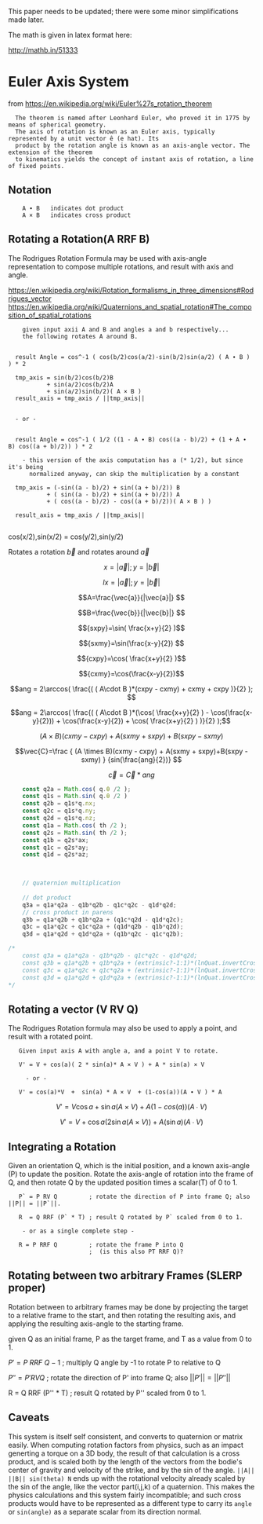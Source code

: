


This paper needs to be updated; there were some minor simplifications made later.

The math is given in latex format here:

http://mathb.in/51333

# Euler Axis System

from https://en.wikipedia.org/wiki/Euler%27s_rotation_theorem

```
  The theorem is named after Leonhard Euler, who proved it in 1775 by means of spherical geometry. 
  The axis of rotation is known as an Euler axis, typically represented by a unit vector ê (e hat). Its 
  product by the rotation angle is known as an axis-angle vector. The extension of the theorem 
  to kinematics yields the concept of instant axis of rotation, a line of fixed points.
```

## Notation

```
    A ∙ B   indicates dot product
    A × B   indicates cross product
```

## Rotating a Rotation(A RRF B)

The Rodrigues Rotation Formula may be used with axis-angle representation to compose multiple rotations, 
and result with axis and angle.

https://en.wikipedia.org/wiki/Rotation_formalisms_in_three_dimensions#Rodrigues_vector
https://en.wikipedia.org/wiki/Quaternions_and_spatial_rotation#The_composition_of_spatial_rotations

```
	given input axii A and B and angles a and b respectively...
	the following rotates A around B.


  result Angle = cos^-1 ( cos(b/2)cos(a/2)-sin(b/2)sin(a/2) ( A ∙ B ) ) * 2
  
  tmp_axis = sin(b/2)cos(b/2)B 
           + sin(a/2)cos(b/2)A 
           + sin(a/2)sin(b/2)( A × B )
  result_axis = tmp_axis / ||tmp_axis||
  
  
  - or -


  result Angle = cos^-1 ( 1/2 ((1 - A ∙ B) cos((a - b)/2) + (1 + A ∙ B) cos((a + b)/2)) ) * 2
  
    - this version of the axis computation has a (* 1/2), but since it's being 
      normalized anyway, can skip the multiplication by a constant
      
  tmp_axis = (-sin((a - b)/2) + sin((a + b)/2)) B 
           + ( sin((a - b)/2) + sin((a + b)/2)) A 
           + ( cos((a - b)/2) - cos((a + b)/2))( A × B ) )
  
  result_axis = tmp_axis / ||tmp_axis||
  
```

cos(x/2),sin(x/2) = cos(y/2),sin(y/2)

Rotates a rotation $\vec{b}$ and rotates around $\vec{a}$ 

$$x=|\vec{a}|; y=|\vec{b}|$$

$${l} x=|\vec{a}|; y=|\vec{b}|$$

$$A=\frac{\vec{a}}{|\vec{a}|} $$

$$B=\frac{\vec{b}}{|\vec{b}|} $$ 

$${sxpy}=\sin( \frac{x+y}{2} )$$

$${sxmy}=\sin(\frac{x-y}{2}) $$

$${cxpy}=\cos( \frac{x+y}{2} )$$

$${cxmy}=\cos(\frac{x-y}{2})$$

$$ang = 2\arccos( \frac{( ( A\cdot B )*(cxpy - cxmy) + cxmy + cxpy )}{2} ); $$

$$ang = 2\arccos( \frac{( ( A\cdot B )*(\cos( \frac{x+y}{2} ) - \cos(\frac{x-y}{2})) + \cos(\frac{x-y}{2}) + \cos( \frac{x+y}{2} ) )}{2} );$$
   
$$(A \times B)(cxmy - cxpy) + A(sxmy + sxpy)+B(sxpy - sxmy)  $$

$$\vec{C}=\frac { (A \times B)(cxmy - cxpy) + A(sxmy + sxpy)+B(sxpy - sxmy) } {sin(\frac{ang}{2})} $$

$$\vec{c} = \vec{C}*ang$$


```js
    const q2a = Math.cos( q.θ /2 );
    const q1s = Math.sin( q.θ /2 )
    const q2b = q1s*q.nx;
    const q2c = q1s*q.ny;
    const q2d = q1s*q.nz;
    const q1a = Math.cos( th /2 );
    const q2s = Math.sin( th /2 );
    const q1b = q2s*ax;
    const q1c = q2s*ay;
    const q1d = q2s*az;

  

    // quaternion multiplication
    
    // dot product
    q3a = q1a*q2a - q1b*q2b - q1c*q2c - q1d*q2d;
    // cross product in parens
    q3b = q1a*q2b + q1b*q2a + (q1c*q2d - q1d*q2c);
    q3c = q1a*q2c + q1c*q2a + (q1d*q2b - q1b*q2d);
    q3d = q1a*q2d + q1d*q2a + (q1b*q2c - q1c*q2b);

/*
    const q3a = q1a*q2a - q1b*q2b - q1c*q2c - q1d*q2d;
    const q3b = q1a*q2b + q1b*q2a + (extrinsic?-1:1)*(lnQuat.invertCrossProduct?-1:1)*(q1c*q2d - q1d*q2c);
    const q3c = q1a*q2c + q1c*q2a + (extrinsic?-1:1)*(lnQuat.invertCrossProduct?-1:1)*(q1d*q2b - q1b*q2d);
    const q3d = q1a*q2d + q1d*q2a + (extrinsic?-1:1)*(lnQuat.invertCrossProduct?-1:1)*(q1b*q2c - q1c*q2b);
*/
```

## Rotating a vector (V RV Q)

The Rodrigues Rotation formula may also be used to apply a point, and result with a rotated point.


```
   Given input axis A with angle a, and a point V to rotate.
   
   V' = V + cos(a)( 2 * sin(a)* A × V ) + A * sin(a) × V 

     - or - 
	
   V' = cos(a)*V  +  sin(a) * A × V  + (1-cos(a))(A ∙ V ) * A
```

  $${V'} = V\cos{a}  +  \sin{a} ( A × V ) +  A(1-cos(a))(A ∙ V ) $$

$${V'} = V + \cos{a} ( 2 \sin{a} ( A × V )) +  A(\sin{a})(A ∙ V ) $$
  
## Integrating a Rotation

Given an orientation Q, which is the initial position, and a known axis-angle (P) to update the position.
Rotate the axis-angle of rotation into the frame of Q, and then rotate Q by the updated position times
a scalar(T) of 0 to 1.

```
   P` = P RV Q         ; rotate the direction of P into frame Q; also ||P|| = ||P`||.
   
   R  = Q RRF (P` * T) ; result Q rotated by P` scaled from 0 to 1.  
   
    - or as a single complete step -
	
   R = P RRF Q         ; rotate the frame P into Q
                       ;  (is this also PT RRF Q)?
```


## Rotating between two arbitrary Frames (SLERP proper)

Rotation between to arbitrary frames may be done by projecting the target to a relative frame to the start, 
and then rotating the resulting axis, and applying the resulting
axis-angle to the starting frame.


  given Q as an initial frame, P as the target frame, and T as a value from 0 to 1.

   $P'  = P\  {RRF}\  Q-1$       ; multiply Q angle by -1 to rotate P to relative to Q
   
   $P'' = P' RV Q$        ; rotate the direction of P' into frame Q; also $||P'|| = ||P''||$
   
   R   = Q RRF (P'' * T) ; result Q rotated by P'' scaled from 0 to 1.



## Caveats

This system is itself self consistent, and converts to quaternion or matrix easily.  When computing
rotation factors from physics, such as an impact generting a torque on a 3D body, the result of that 
calculation is a cross product, and is scaled both by the length of the vectors from the bodie's center
of gravity and velocity of the strike, and by the sin of the angle.  `||A|| ||B|| sin(theta) N` ends
up with the rotational velocity already scaled by the sin of the angle, like the vector part(i,j,k) 
of a quaternion.  This makes the physics calculations and this system fairly incompatible; and such 
cross products would have to be represented as a different type to carry its `angle` or `sin(angle)`
as a separate scalar from its direction normal.


